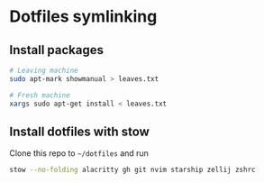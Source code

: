 # Dotfiles symlinking

## Install packages
```bash
# Leaving machine
sudo apt-mark showmanual > leaves.txt

# Fresh machine
xargs sudo apt-get install < leaves.txt
```

## Install dotfiles with stow

Clone this repo to `~/dotfiles` and run

```bash
stow --no-folding alacritty gh git nvim starship zellij zshrc
```

